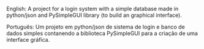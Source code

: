 English:
A project for a login system with a simple database made in python/json and PySimpleGUI library (to build an graphical interface).

Português:
Um projeto em python/json de sistema de login e banco de dados simples contanendo a biblioteca PySimpleGUI para a criação de uma interface gráfica.

